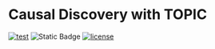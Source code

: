 # Causal Discovery with TOPIC

[![test](https://github.com/srhmm/topic/actions/workflows/python-package.yml/badge.svg)](https://github.com/srhmm/topic/actions/workflows/python-package.yml)
![Static Badge](https://img.shields.io/badge/python-3.8%20%7C%203.9%20%7C%203.10-blue)
[![license](https://img.shields.io/github/license/machine-teaching-group/checkmate.svg)](https://github.com/srhmm/topic/blob/main/LICENSE) 


 
